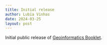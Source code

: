 ```yaml
---
title: Initial release
author: Lubia Vinhas
date: 2024-03-25
layout: post
---
```


Initial public release of [Geoinformatics Booklet](https://github.com/lubiavinhas/AcademicMaterial).